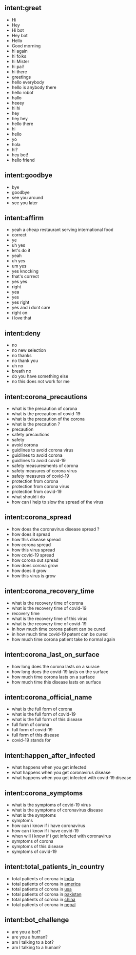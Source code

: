 ## intent:greet
- Hi
- Hey
- Hi bot
- Hey bot
- Hello
- Good morning
- hi again
- hi folks
- hi Mister
- hi pal!
- hi there
- greetings
- hello everybody
- hello is anybody there
- hello robot
- hallo
- heeey
- hi hi
- hey
- hey hey
- hello there
- hi
- hello
- yo
- hola
- hi?
- hey bot!
- hello friend


## intent:goodbye
- bye
- goodbye
- see you around
- see you later

## intent:affirm
- yeah a cheap restaurant serving international food
- correct
- ye
- uh yes
- let's do it
- yeah
- uh yes
- um yes
- yes knocking
- that's correct
- yes yes
- right
- yea
- yes
- yes right
- yes and i dont care
- right on
- i love that

## intent:deny
- no
- no new selection
- no thanks
- no thank you
- uh no
- breath no
- do you have something else
- no this does not work for me


## intent:corona_precautions
- what is the precaution of corona
- what is the precaution of covid-19
- what is the precaution of the corona
- what is the precaution ?
- precaution
- safety precautions
- safety
- avoid corona
- guidlines to avoid corona virus
- guidlines to avoid corona
- guidlines to avoid covid-19
- safety measuresments of corona
- safety measures of corona virus
- safety measures of covid-19
- protection from corona
- protection from corona virus
- protection from covid-19
- what should i do
- how can i help to slow the spread of the virus


## intent:corona_spread
- how does the coronavirus disease spread ?
- how does it spread
- how this disease spread
- how corona spread
- how this virus spread
- how covid-19 spread
- how corona out spread
- how does corona grow
- how does it grow
- how this virus is grow


## intent:corona_recovery_time
- what is the recovery time of corona
- what is the recovery time of covid-19
- recovery time
- what is the recovery time of this virus
- what is the recovery time of covid-19
- in how much time corona patient can be cured
- in how much time covid-19 patent can be cured
- how much time corona patient take to normal again

## intent:corona_last_on_surface
- how long does the corona lasts on a surace
- how long does the covid-19 lasts on the surface
- how much time corona lasts on a surface
- how much time this disease lasts on surface

## intent:corona_official_name
- what is the full form of corona
- what is the full form of covid-19
- what is the full form of this disease
- full form of corona
- full form of covid-19
- full form of this disease
- covid-19 stands for

## intent:happen_after_infected
- what happens when you get infected
- what happens when you get coronavirus disease
- what happens when you get infected with covid-19 disease


## intent:corona_symptoms
- what is the symptoms of covid-19 virus
- what is the symptoms of coronavirus disease
- what is the symptoms
- symptoms
- how can i know if i have coronavirus
- how can i know if i have covid-19
- when will i know if i get infected with coronavirus
- symptoms of corona
- symptoms of this disease
- symptoms of covid-19

## intent:total_patients_in_country
- total patients of corona in [india](country)
- total patients of corona in [america](country)
- total patients of corona in [usa](country)
- total patients of corona in [pakistan](country)
- total patients of corona in [china](country)
- total patients of corona in [nepal](country)





## intent:bot_challenge
- are you a bot?
- are you a human?
- am I talking to a bot?
- am I talking to a human?
